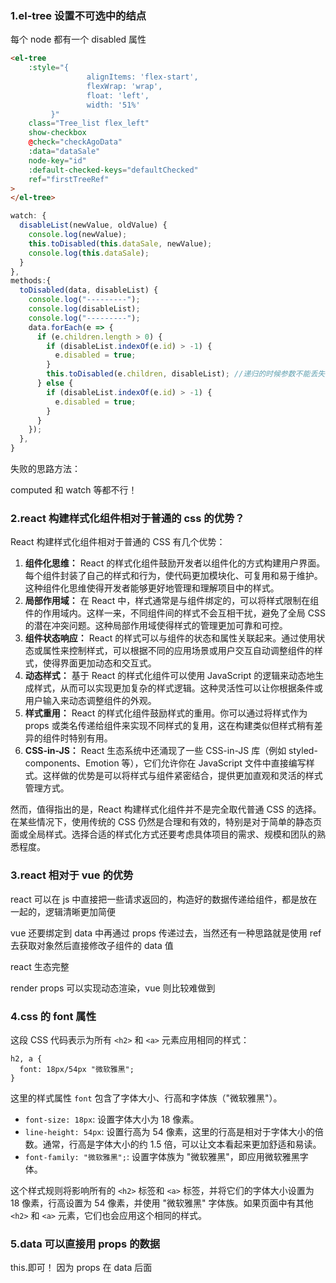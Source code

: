 ### 1.el-tree 设置不可选中的结点

每个 node 都有一个 disabled 属性

```html
<el-tree
	:style="{
                 alignItems: 'flex-start',
                 flexWrap: 'wrap',
                 float: 'left',
                 width: '51%'
         }"
	class="Tree_list flex_left"
	show-checkbox
	@check="checkAgoData"
	:data="dataSale"
	node-key="id"
	:default-checked-keys="defaultChecked"
	ref="firstTreeRef"
>
</el-tree>
```

```js
watch: {
  disableList(newValue, oldValue) {
    console.log(newValue);
    this.toDisabled(this.dataSale, newValue);
    console.log(this.dataSale);
  }
},
methods:{
  toDisabled(data, disableList) {
    console.log("---------");
    console.log(disableList);
    console.log("---------");
    data.forEach(e => {
      if (e.children.length > 0) {
        if (disableList.indexOf(e.id) > -1) {
          e.disabled = true;
        }
        this.toDisabled(e.children, disableList); //递归的时候参数不能丢失
      } else {
        if (disableList.indexOf(e.id) > -1) {
          e.disabled = true;
        }
      }
    });
  },
}
```

失败的思路方法：

computed 和 watch 等都不行！

### 2.react 构建样式化组件相对于普通的 css 的优势？

React 构建样式化组件相对于普通的 CSS 有几个优势：

1. **组件化思维：** React 的样式化组件鼓励开发者以组件化的方式构建用户界面。每个组件封装了自己的样式和行为，使代码更加模块化、可复用和易于维护。这种组件化思维使得开发者能够更好地管理和理解项目中的样式。
2. **局部作用域：** 在 React 中，样式通常是与组件绑定的，可以将样式限制在组件的作用域内。这样一来，不同组件间的样式不会互相干扰，避免了全局 CSS 的潜在冲突问题。这种局部作用域使得样式的管理更加可靠和可控。
3. **组件状态响应：** React 的样式可以与组件的状态和属性关联起来。通过使用状态或属性来控制样式，可以根据不同的应用场景或用户交互自动调整组件的样式，使得界面更加动态和交互式。
4. **动态样式：** 基于 React 的样式化组件可以使用 JavaScript 的逻辑来动态地生成样式，从而可以实现更加复杂的样式逻辑。这种灵活性可以让你根据条件或用户输入来动态调整组件的外观。
5. **样式重用：** React 的样式化组件鼓励样式的重用。你可以通过将样式作为 props 或类名传递给组件来实现不同样式的复用，这在构建类似但样式稍有差异的组件时特别有用。
6. **CSS-in-JS：** React 生态系统中还涌现了一些 CSS-in-JS 库（例如 styled-components、Emotion 等），它们允许你在 JavaScript 文件中直接编写样式。这样做的优势是可以将样式与组件紧密结合，提供更加直观和灵活的样式管理方式。

然而，值得指出的是，React 构建样式化组件并不是完全取代普通 CSS 的选择。在某些情况下，使用传统的 CSS 仍然是合理和有效的，特别是对于简单的静态页面或全局样式。选择合适的样式化方式还要考虑具体项目的需求、规模和团队的熟悉程度。

### 3.react 相对于 vue 的优势

react 可以在 js 中直接把一些请求返回的，构造好的数据传递给组件，都是放在一起的，逻辑清晰更加简便

vue 还要绑定到 data 中再通过 props 传递过去，当然还有一种思路就是使用 ref 去获取对象然后直接修改子组件的 data 值

react 生态完整

render props 可以实现动态渲染，vue 则比较难做到

### 4.css 的 font 属性

这段 CSS 代码表示为所有 `<h2>` 和 `<a>` 元素应用相同的样式：

```
h2, a {
  font: 18px/54px "微软雅黑";
}
```

这里的样式属性 `font` 包含了字体大小、行高和字体族（"微软雅黑"）。

- `font-size: 18px`: 设置字体大小为 18 像素。
- `line-height: 54px`: 设置行高为 54 像素，这里的行高是相对于字体大小的倍数。通常，行高是字体大小的约 1.5 倍，可以让文本看起来更加舒适和易读。
- `font-family: "微软雅黑";`: 设置字体族为 "微软雅黑"，即应用微软雅黑字体。

这个样式规则将影响所有的 `<h2>` 标签和 `<a>` 标签，并将它们的字体大小设置为 18 像素，行高设置为 54 像素，并使用 "微软雅黑" 字体族。如果页面中有其他 `<h2>` 和 `<a>` 元素，它们也会应用这个相同的样式。

### 5.data 可以直接用 props 的数据

this.即可！
因为 props 在 data 后面
